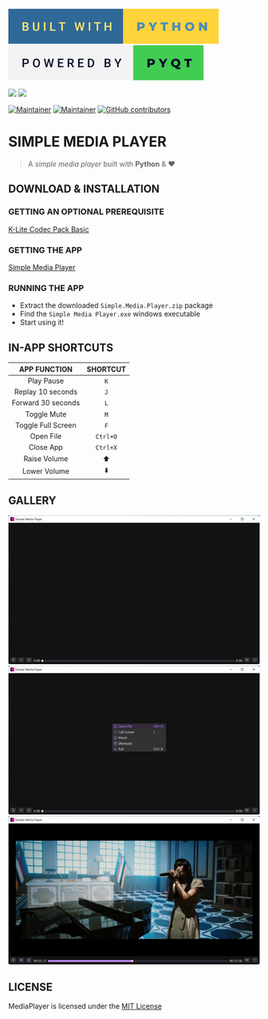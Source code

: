 [![](badges/built-with-python.svg)](https://www.python.org/)
[![](badges/powered-by-pyqt.svg)](https://www.riverbankcomputing.com/software/pyqt/)

[![](https://img.shields.io/github/workflow/status/AMD825301/MediaPlayer/New%20Release?labelColor=black&logo=githubactions)](https://github.com/AMD825301/MediaPlayer/actions)
[![](https://img.shields.io/github/v/release/AMD825301/MediaPlayer?labelColor=black&color=3333ff&logo=semanticrelease)](https://github.com/AMD825301/MediaPlayer/releases/latest/download/Simple.Media.Player.zip)

[![Maintainer](https://img.shields.io/badge/maintainer-AMD825301-blue/?logo=github&labelColor=black&color=00cc00)](https://github.com/AMD825301)
[![Maintainer](https://img.shields.io/badge/maintainer-thetrotfreak-blue/?logo=github&labelColor=black&color=00cc00)](https://github.com/thetrotfreak)
[![GitHub contributors](https://img.shields.io/github/contributors/AMD825301/MediaPlayer?logo=github&labelColor=black&color=ff3399)](https://github.com/AMD825301/MediaPlayer/graphs/contributors)

# SIMPLE MEDIA PLAYER

> A *simple media player* built with **Python** & ❤️

## DOWNLOAD & INSTALLATION

### GETTING AN OPTIONAL PREREQUISITE

[K-Lite Codec Pack Basic](https://codecguide.com/download_k-lite_codec_pack_basic.htm)

### GETTING THE APP

[Simple Media Player](https://github.com/AMD825301/MediaPlayer/releases/latest/download/Simple.Media.Player.zip)

### RUNNING THE APP

- Extract the downloaded ```Simple.Media.Player.zip``` package
- Find the ```Simple Media Player.exe``` windows executable
- Start using it!

## IN-APP SHORTCUTS

|  **APP FUNCTION**  | **SHORTCUT** |
|:------------------:|:------------:|
|     Play Pause     |   ```K```    |
| Replay 10 seconds  |   ```J```    |
| Forward 30 seconds |   ```L```    |
|    Toggle Mute     |   ```M```    |
| Toggle Full Screen |   ```F```    |
|     Open File      | ```Ctrl+O``` |
|     Close App      | ```Ctrl+X``` |
|    Raise Volume    |      ⬆️      |
|    Lower Volume    |      ⬇️      |

## GALLERY

![img.png](screenshots/img.png)
![img_1.png](screenshots/img_1.png)
![img_2.png](screenshots/img_2.png)

## LICENSE

MediaPlayer is licensed under the [MIT License](LICENSE)
